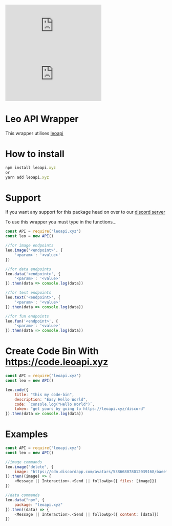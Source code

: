[![downloadsBadge](https://img.shields.io/npm/dt/leoapi.xyz?style=for-the-badge)](https://npmjs.com/leoapi.xyz)
[![versionBadge](https://img.shields.io/npm/v/leoapi.xyz?style=for-the-badge)](https://npmjs.com/leoapi.xyz)

# Leo API Wrapper
This wrapper utilises [leoapi](https://leoapi.xyz/api)

# How to install
```js
npm install leoapi.xyz
or
yarn add leoapi.xyz
```

# Support
If you want any support for this package head on over to our [discord server](https://leoapi.xyz/discord)

To use this wrapper you must type in the functions...
```js
const API = require('leoapi.xyz')
const leo = new API()

//for image endpoints 
leo.image('<endpoint>', {
    '<param>': '<value>'
})

//for data endpoints 
leo.data('<endpoint>', {
    '<param>': '<value>'
}).then(data => console.log(data))

//for text endpoints 
leo.text('<endpoint>', {
    '<param>': '<value>'
}).then(data => console.log(data))

//for fun endpoints 
leo.fun('<endpoint>', {
    '<param>': '<value>'
}).then(data => console.log(data))
```

# Create Code Bin With https://code.leoapi.xyz
```js
const API = require('leoapi.xyz')
const leo = new API()

leo.code({
    title: "this my code-bin",
    description: "Easy Hello World",
    code: `console.log("Hello World")`,
    token: "get yours by going to https://leoapi.xyz/discord"
}).then(data => console.log(data))

```

# Examples

```js
const API = require('leoapi.xyz')
const leo = new API()

//image commands
leo.image("delete", {
    image: "https://cdn.discordapp.com/avatars/538668078012039168/baeefb053a81c10dc2942a30a26f805d.png?size=256"
}).then((image) => {
    <Message || Interaction>.<Send || followUp>({ files: [image]})
})

//data commands
leo.data("npm", {
    package: "leoapi.xyz"
}).then((data) => {
    <Message || Interaction>.<Send || followUp>({ content: [data]})
})
```